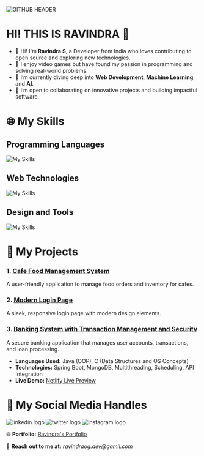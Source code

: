 ![GITHUB HEADER](https://github.com/ravindraogg/ravindraogg/assets/149950829/d915c1f7-994c-41e2-a27a-c2012f64fb2a)

# HI! THIS IS RAVINDRA 🌟
- 👋 Hi! I'm **Ravindra S**, a Developer from India who loves contributing to open source and exploring new technologies.
- 👀 I enjoy video games but have found my passion in programming and solving real-world problems.
- 🌱 I’m currently diving deep into **Web Development**, **Machine Learning**, and **AI**.
- 💞️ I’m open to collaborating on innovative projects and building impactful software.

# 🌐 My Skills

## **Programming Languages**
![My Skills](https://skillicons.dev/icons?i=c,java,py)

## **Web Technologies**
![My Skills](https://skillicons.dev/icons?i=html,css,js,react,spring,mongodb)

## **Design and Tools**
![My Skills](https://skillicons.dev/icons?i=figma,ps,vscode,git)

# 🚀 My Projects

### **1. [Cafe Food Management System](https://github.com/ravindraogg/cafe_food_management_system)**
A user-friendly application to manage food orders and inventory for cafes.

### **2. [Modern Login Page](https://github.com/ravindraogg/Modern-Login-Page)**
A sleek, responsive login page with modern design elements.

### **3. [Banking System with Transaction Management and Security](https://github.com/ravindraogg/Banking-System)**
A secure banking application that manages user accounts, transactions, and loan processing.
- **Languages Used:** Java (OOP), C (Data Structures and OS Concepts)
- **Technologies:** Spring Boot, MongoDB, Multithreading, Scheduling, API Integration
- **Live Demo:** [Netlify Live Preview](https://pluto-banking.netlify.app/)

# 🌟 My Social Media Handles
<div align="left">
  <a href="https://www.linkedin.com/in/ravindra-dev" target="_blank" style="text-decoration: none;">
    <img src="https://skillicons.dev/icons?i=linkedin" alt="linkedin logo" />
  </a>
  <a href="https://x.com/Ravindra_og" target="_blank" style="text-decoration: none;">
    <img src="https://skillicons.dev/icons?i=twitter" alt="twitter logo" />
  </a>
  <a href="https://www.instagram.com/ravindraog" target="_blank" style="text-decoration: none;">
    <img src="https://skillicons.dev/icons?i=instagram" alt="instagram logo" />
  </a>
</div>

🌐 **Portfolio:** [Ravindra's Portfolio](https://ravindraogg.github.io/Ravindra-Portfolio/docs)

📩 **Reach out to me at:** _ravindraog.dev@gamil.com_
